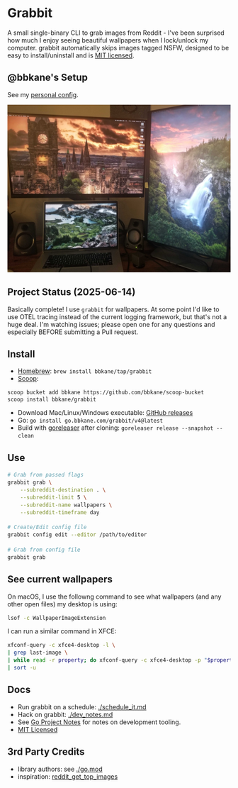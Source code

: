 # Grabbit

A small single-binary CLI to grab images from Reddit - I've been surprised how much I enjoy seeing beautiful wallpapers when I lock/unlock my computer. grabbit automatically skips images tagged NSFW, designed to be easy to install/uninstall and is [MIT licensed](./LICENSE).

## @bbkane's Setup

See my [personal config](https://github.com/bbkane/dotfiles/blob/master/grabbit/dot-config/grabbit.yaml).

![My Setup](./reddit_wallpapers.jpg)

## Project Status (2025-06-14)

Basically complete! I use `grabbit` for wallpapers. At some point I'd like to use OTEL tracing instead of the current logging framework, but that's not a huge deal. I'm watching issues; please open one for any questions and especially BEFORE submitting a Pull request.

## Install

- [Homebrew](https://brew.sh/): `brew install bbkane/tap/grabbit`
- [Scoop](https://scoop.sh/):

```
scoop bucket add bbkane https://github.com/bbkane/scoop-bucket
scoop install bbkane/grabbit
```

- Download Mac/Linux/Windows executable: [GitHub releases](https://github.com/bbkane/grabbit/releases)
- Go: `go install go.bbkane.com/grabbit/v4@latest`
- Build with [goreleaser](https://goreleaser.com/) after cloning: `goreleaser release --snapshot --clean`

## Use

```bash
# Grab from passed flags
grabbit grab \
    --subreddit-destination . \
    --subreddit-limit 5 \
    --subreddit-name wallpapers \
    --subreddit-timeframe day

# Create/Edit config file
grabbit config edit --editor /path/to/editor

# Grab from config file
grabbit grab
```

## See current wallpapers

On macOS, I use the followng command to see what wallpapers (and any other open files) my desktop is using:

```bash
lsof -c WallpaperImageExtension
```

I can run a similar command in XFCE:

```bash
xfconf-query -c xfce4-desktop -l \
| grep last-image \
| while read -r property; do xfconf-query -c xfce4-desktop -p "$property"; done \
| sort -u
```

## Docs

- Run grabbit on a schedule: [./schedule_it.md](./schedule_it.md)
- Hack on grabbit: [./dev_notes.md](./dev_notes.md)
- See [Go Project Notes](https://www.bbkane.com/blog/go-project-notes/) for notes on development tooling.
- [MIT Licensed](./LICENSE)

## 3rd Party Credits

- library authors: see [./go.mod](./go.mod)
- inspiration: [reddit_get_top_images](https://github.com/nagracks/reddit_get_top_images)
